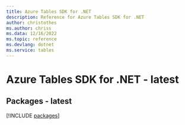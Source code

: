 ```yaml
---
title: Azure Tables SDK for .NET
description: Reference for Azure Tables SDK for .NET
author: christothes
ms.author: chriss
ms.data: 12/16/2022
ms.topic: reference
ms.devlang: dotnet
ms.service: tables
---
```

# Azure Tables SDK for .NET - latest
## Packages - latest
[!INCLUDE [packages](tables-index.md)]